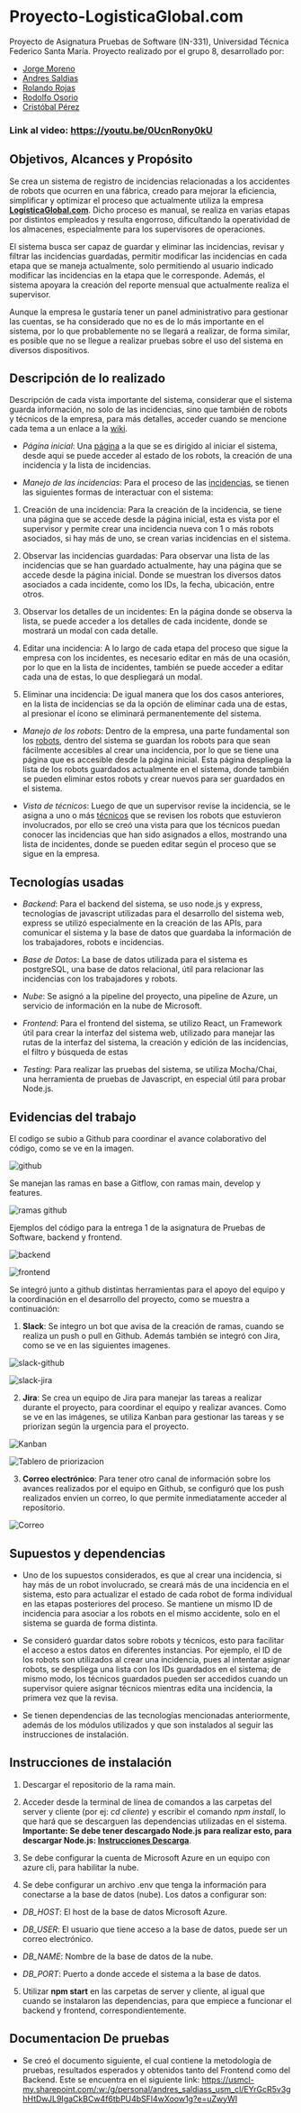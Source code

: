 # Proyecto-LogisticaGlobal.com
Proyecto de Asignatura Pruebas de Software (IN-331), Universidad Técnica Federico Santa María. Proyecto realizado por el grupo 8, desarrollado por:
- [Jorge Moreno](https://github.com/SSJorge)
- [Andres Saldias](https://github.com/Mickxz)
- [Rolando Rojas](https://github.com/re-rojas)
- [Rodolfo Osorio](https://github.com/rBaku)
- [Cristóbal Pérez](https://github.com/cristobalP02)

### Link al video: https://youtu.be/0UcnRony0kU

## Objetivos, Alcances y Propósito
Se crea un sistema de registro de incidencias relacionadas a los accidentes de robots que ocurren en una fábrica, creado para mejorar la eficiencia, simplificar y optimizar el proceso que actualmente utiliza la empresa **[LogísticaGlobal.com](https://github.com/Pruebas-de-Software/HandsOnProject/blob/main/semestres/2025-1/logisticaglobal.md)**. Dicho proceso es manual, se realiza en varias etapas por distintos empleados y resulta engorroso, dificultando la operatividad de los almacenes, especialmente para los supervisores de operaciones.

El sistema busca ser capaz de guardar y eliminar las incidencias, revisar y filtrar las incidencias guardadas, permitir modificar las incidencias en cada etapa que se maneja actualmente, solo permitiendo al usuario indicado modificar las incidencias en la etapa que le corresponde. Además, el sistema apoyara la creación del reporte mensual que actualmente realiza el supervisor.

Aunque la empresa le gustaría tener un panel administrativo para gestionar las cuentas, se ha considerado que no es de lo más importante en el sistema, por lo que probablemente no se llegará a realizar, de forma similar, es posible que no se llegue a realizar pruebas sobre el uso del sistema en diversos dispositivos.

## Descripción de lo realizado

Descripción de cada vista importante del sistema, considerar que el sistema guarda información, no solo de las incidencias, sino que también de robots y técnicos de la empresa, para más detalles, acceder cuando se mencione cada tema a un enlace a la [wiki](../../wiki).

- *Página inicial*: Una [página](../../wiki/Página-inicial) a la que se es dirigido al iniciar el sistema, desde aqui se puede acceder al estado de los robots, la creación de una incidencia y la lista de incidencias.

- *Manejo de las incidencias*: Para el proceso de las [incidencias](../../wiki/Incidencias-de-robots), se tienen las siguientes formas de interactuar con el sistema:

1. Creación de una incidencia: Para la creación de la incidencia, se tiene una página que se accede desde la página inicial, esta es vista por el supervisor y permite crear una incidencia nueva con 1 o más robots asociados, si hay más de uno, se crean varias incidencias en el sistema.

2. Observar las incidencias guardadas: Para observar una lista de las incidencias que se han guardado actualmente, hay una página que se accede desde la página inicial. Donde se muestran los diversos datos asociados a cada incidente, como los IDs, la fecha, ubicación, entre otros.

3. Observar los detalles de un incidentes: En la página donde se observa la lista, se puede acceder a los detalles de cada incidente, donde se mostrará un modal con cada detalle.

4. Editar una incidencia: A lo largo de cada etapa del proceso que sigue la empresa con los incidentes, es necesario editar en más de una ocasión, por lo que en la lista de incidentes, también se puede acceder a editar cada una de estas, lo que despliegará un modal.

5. Eliminar una incidencia: De igual manera que los dos casos anteriores, en la lista de incidencias se da la opción de eliminar cada una de estas, al presionar el ícono se eliminará permanentemente del sistema.
  
- *Manejo de los robots*: Dentro de la empresa, una parte fundamental son los [robots](../../wiki/Robots-de-la-empresa), dentro del sistema se guardan los robots para que sean fácilmente accesibles al crear una incidencia, por lo que se tiene una página que es accesible desde la página inicial. Esta página despliega la lista de los robots guardados actualmente en el sistema, donde también se pueden eliminar estos robots y crear nuevos para ser guardados en el sistema.

- *Vista de técnicos*: Luego de que un supervisor revise la incidencia, se le asigna a uno o más [técnicos](../../wiki/Vista-de-técnicos) que se revisen los robots que estuvieron involucrados, por ello se creó una vista para que los técnicos puedan conocer las incidencias que han sido asignados a ellos, mostrando una lista de incidentes, donde se pueden editar según el proceso que se sigue en la empresa.

## Tecnologías usadas

- *Backend*: Para el backend del sistema, se uso node.js y express, tecnologías de javascript utilizadas para el desarrollo del sistema web, express se utilizó especialmente en la creación de las APIs, para comunicar el sistema y la base de datos que guardaba la información de los trabajadores, robots e incidencias.

- *Base de Datos*: La base de datos utilizada para el sistema es postgreSQL, una base de datos relacional, útil para relacionar las incidencias con los trabajadores y robots.

- *Nube*: Se asignó a la pipeline del proyecto, una pipeline de Azure, un servicio de información en la nube de Microsoft.

- *Frontend*: Para el frontend del sistema, se utilizo React, un Framework útil para crear la interfaz del sistema web, utilizado para manejar las rutas de la interfaz del sistema, la creación y edición de las incidencias, el filtro y búsqueda de estas

- *Testing*: Para realizar las pruebas del sistema, se utiliza Mocha/Chai, una herramienta de pruebas de Javascript, en especial útil para probar Node.js.

## Evidencias del trabajo

El codigo se subio a Github para coordinar el avance colaborativo del código, como se ve en la imagen.

![github](imagenes/github.PNG)

Se manejan las ramas en base a Gitflow, con ramas main, develop y features.

![ramas github](imagenes/branches.PNG)

Ejemplos del código para la entrega 1 de la asignatura de Pruebas de Software, backend y frontend.

![backend](imagenes/server.PNG)

![frontend](imagenes/app.PNG)

Se integró junto a github distintas herramientas para el apoyo del equipo y la coordinación en el desarrollo del proyecto, como se muestra a continuación:

1. **Slack**: Se integro un bot que avisa de la creación de ramas, cuando se realiza un push o pull en Github. Además también se integró con Jira, como se ve en las siguientes imagenes.

![slack-github](imagenes/slack-github.PNG)

![slack-jira](imagenes/slack-jira.PNG)

2. **Jira**: Se crea un equipo de Jira para manejar las tareas a realizar durante el proyecto, para coordinar el equipo y realizar avances. Como se ve en las imágenes, se utiliza Kanban para gestionar las tareas y se priorizan según la urgencia para el proyecto.

![Kanban](imagenes/kanban.PNG)

![Tablero de priorizacion](imagenes/tablero.PNG)

3. **Correo electrónico**: Para tener otro canal de información sobre los avances realizados por el equipo en Github, se configuró que los push realizados envíen un correo, lo que permite inmediatamente acceder al repositorio.

![Correo](imagenes/correo.PNG)

## Supuestos y dependencias

- Uno de los supuestos considerados, es que al crear una incidencia, si hay más de un robot involucrado, se creará más de una incidencia en el sistema, esto para actualizar el estado de cada robot de forma individual en las etapas posteriores del proceso. Se mantiene un mismo ID de incidencia para asociar a los robots en el mismo accidente, solo en el sistema se guarda de forma distinta.

- Se consideró guardar datos sobre robots y técnicos, esto para facilitar el acceso a estos datos en diferentes instancias. Por ejemplo, el ID de los robots son utilizados al crear una incidencia, pues al intentar asignar robots, se despliega una lista con los IDs guardados en el sistema; de mismo modo, los técnicos guardados pueden ser accedidos cuando un supervisor quiere asignar técnicos mientras edita una incidencia, la primera vez que la revisa.

- Se tienen dependencias de las tecnologías mencionadas anteriormente, además de los módulos utilizados y que son instalados al seguir las instrucciones de instalación.

## Instrucciones de instalación

1. Descargar el repositorio de la rama main.

2. Acceder desde la terminal de línea de comandos a las carpetas del server y cliente (por ej: *cd cliente*) y escribir el comando *npm install*, lo que hará que se descarguen las dependencias utilizadas en el sistema. **Importante: Se debe tener descargado Node.js para realizar esto, para descargar Node.js: [Instrucciones Descarga](https://nodejs.org/en/download)**.

3. Se debe configurar la cuenta de Microsoft Azure en un equipo con azure cli, para habilitar la nube.

4. Se debe configurar un archivo .env que tenga la información para conectarse a la base de datos (nube). Los datos a configurar son:

- *DB_HOST*: El host de la base de datos Microsoft Azure.

- *DB_USER*: El usuario que tiene acceso a la base de datos, puede ser un correo electrónico.

- *DB_NAME*: Nombre de la base de datos de la nube.

- *DB_PORT*: Puerto a donde accede el sistema a la base de datos.

5. Utilizar **npm start** en las carpetas de server y cliente, al igual que cuando se instalaron las dependencias, para que empiece a funcionar el backend y frontend, correspondientemente.

## Documentacion De pruebas
- Se creó el documento siguiente, el cual contiene la metodología de pruebas, resultados esperados y obtenidos tanto del Frontend como del Backend. Este se encuentra en el siguiente link: https://usmcl-my.sharepoint.com/:w:/g/personal/andres_saldiass_usm_cl/EYrGcR5v3ghHtDwJL9IgaCkBCw4f6tbPU4bSFl4wXoow1g?e=uZwyWI
  


